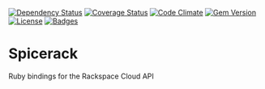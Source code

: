 [![Dependency Status](http://img.shields.io/gemnasium/theodi/spicerack.svg)](https://gemnasium.com/theodi/spicerack)
[![Coverage Status](http://img.shields.io/coveralls/theodi/spicerack.svg)](https://coveralls.io/r/theodi/spicerack)
[![Code Climate](http://img.shields.io/codeclimate/github/theodi/spicerack.svg)](https://codeclimate.com/github/theodi/spicerack)
[![Gem Version](http://img.shields.io/gem/v/spicerack.svg)](https://rubygems.org/gems/spicerack)
[![License](http://img.shields.io/:license-mit-blue.svg)](http://theodi.mit-license.org)
[![Badges](http://img.shields.io/:badges-6/6-ff6799.svg)](https://github.com/badges/badgerbadgerbadger)

# Spicerack

Ruby bindings for the Rackspace Cloud API
